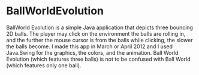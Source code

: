 # BallWorldEvolution
BallWorld Evolution is a simple Java application that depicts three bouncing 2D balls. The player may click on the environment the balls are rolling in, and the further the mouse cursor is from the balls while clicking, the slower the balls become. I made this app in March or April 2012 and I used Java.Swing for the graphics, the colors, and the animation. Ball World Evolution (which features three balls) is not to be confused with Ball World (which features only one ball).

